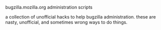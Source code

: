 bugzilla.mozilla.org administration scripts

a collection of unofficial hacks to help bugzilla administration.
these are nasty, unofficial, and sometimes wrong ways to do things.
